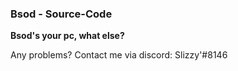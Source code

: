 ### Bsod - Source-Code

**Bsod's your pc, what else?**

Any problems? Contact me via discord: Slizzy'#8146
